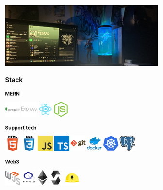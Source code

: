 <div>
  <img src="./img/header.jpg">
</div>

<h2>Stack</h2>
<h3>MERN</h3>

<a><img src="https://raw.githubusercontent.com/github/explore/80688e429a7d4ef2fca1e82350fe8e3517d3494d/topics/mongodb/mongodb.png" width="50px"></a>
<a><img src="https://raw.githubusercontent.com/github/explore/80688e429a7d4ef2fca1e82350fe8e3517d3494d/topics/express/express.png" width="50px"></a>
<a><img src="https://raw.githubusercontent.com/github/explore/80688e429a7d4ef2fca1e82350fe8e3517d3494d/topics/react/react.png" width="50px"></a>
<a><img src="./img/noda_js_mini.jpg" width="45px"></a>

<!--
<a><img src="https://raw.githubusercontent.com/github/explore/80688e429a7d4ef2fca1e82350fe8e3517d3494d/topics/nodejs/nodejs.png" width="50px"></a>
-->

<h3>Support tech</h3>

<a><img src="https://raw.githubusercontent.com/github/explore/80688e429a7d4ef2fca1e82350fe8e3517d3494d/topics/html/html.png" width="50px"></a>
<a><img src="https://raw.githubusercontent.com/github/explore/80688e429a7d4ef2fca1e82350fe8e3517d3494d/topics/css/css.png" width="50px"></a>
<a><img src="https://raw.githubusercontent.com/github/explore/80688e429a7d4ef2fca1e82350fe8e3517d3494d/topics/javascript/javascript.png" width="50px"></a>
<a><img src="https://raw.githubusercontent.com/github/explore/80688e429a7d4ef2fca1e82350fe8e3517d3494d/topics/typescript/typescript.png" width="50px"></a>
<a><img src="https://raw.githubusercontent.com/github/explore/9d47da057258d668c7dba9e9bb9cfcd45e2226e9/topics/git/git.png" width="50px"></a>
<a><img src="https://raw.githubusercontent.com/github/explore/80688e429a7d4ef2fca1e82350fe8e3517d3494d/topics/docker/docker.png" width="50px"></a>
<a><img src="https://raw.githubusercontent.com/github/explore/01ea2a586e5da744792d0ccfce2f68b861f29301/topics/kubernetes/kubernetes.png" width="50px"></a>
<a><img src="https://raw.githubusercontent.com/github/explore/80688e429a7d4ef2fca1e82350fe8e3517d3494d/topics/postgresql/postgresql.png" width="50px"></a>

<!--
<a><img src="https://raw.githubusercontent.com/github/explore/80688e429a7d4ef2fca1e82350fe8e3517d3494d/topics/jquery/jquery.png" width="50px"></a>
<a><img src="https://raw.githubusercontent.com/github/explore/8be26d91eb231fec0b8856359979ac09f27173fd/topics/ajax/ajax.png" width="50px"></a>

<a><img src="https://raw.githubusercontent.com/github/explore/80688e429a7d4ef2fca1e82350fe8e3517d3494d/topics/sql/sql.png" width="50px"></a>
<a><img src="https://raw.githubusercontent.com/github/explore/80688e429a7d4ef2fca1e82350fe8e3517d3494d/topics/npm/npm.png" width="50px"></a>
<a><img src="https://raw.githubusercontent.com/github/explore/80688e429a7d4ef2fca1e82350fe8e3517d3494d/topics/mongoose/mongoose.png" width="50px"></a>
-->

<h3>Web3</h3>

<a><img 
  src="img\web3js.png" 
  width="50px"></a>
<a><img 
  src="img\ethersjs.png" 
  width="50px"  
  style="margin:0 10"></a>
<a><img 
  src="img\ethereum.png" 
  height="50px"></a>
<a><img 
  src="img\solidity.jpg" 
  width="50px"></a>
<a><img 
  src="img\hardhat.png" 
  width="50px"></a>